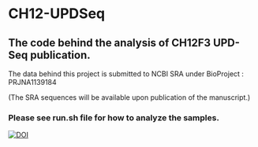 # CH12-UPDSeq
## The code behind the analysis of CH12F3 UPD-Seq publication.
 The data behind this project is submitted to NCBI SRA under BioProject : PRJNA1139184 <br>
 
 (The SRA sequences will be available upon publication of the manuscript.) <br>
 
 ### Please see run.sh file for how to analyze the samples.
[![DOI](https://zenodo.org/badge/832817041.svg)](https://doi.org/10.5281/zenodo.14853311)
